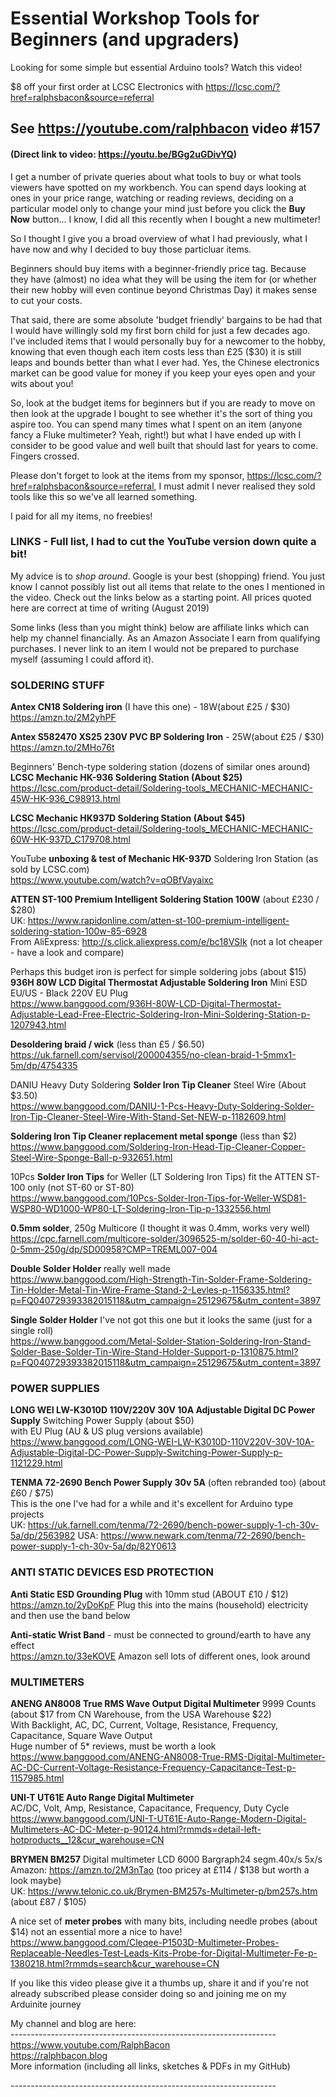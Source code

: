 # Essential Workshop Tools for Beginners (and upgraders)
Looking for some simple but essential Arduino tools? Watch this video!

$8 off your first order at LCSC Electronics with https://lcsc.com/?href=ralphsbacon&source=referral  

## See https://youtube.com/ralphbacon video #157
#### (Direct link to video: https://youtu.be/BGg2uGDivYQ)

I get a number of private queries about what tools to buy or what tools viewers have spotted on my workbench. You can spend days looking at ones in your price range, watching or reading reviews, deciding on a particular model only to change your mind just before you click the **Buy Now** button... I know, I did all this recently when I bought a new multimeter!  

So I thought I give you a broad overview of what I had previously, what I have now and why I decided to buy those particluar items.  

Beginners should buy items with a beginner-friendly price tag. Because they have (almost) no idea what they will be using the item for (or whether their new hobby will even continue beyond Christmas Day) it makes sense to cut your costs.

That said, there are some absolute 'budget friendly' bargains to be had that I would have willingly sold my first born child for just a few decades ago. I've included items that I would personally buy for a newcomer to the hobby, knowing that even though each item costs less than £25 ($30) it is still leaps and bounds better than what I ever had. Yes, the Chinese electronics market can be good value for money if you keep your eyes open and your wits about you!

So, look at the budget items for beginners but if you are ready to move on then look at the upgrade I bought to see whether it's the sort of thing you aspire too. You can spend many times what I spent on an item (anyone fancy a Fluke multimeter? Yeah, right!) but what I have ended up with I consider to be good value and well built that should last for years to come. Fingers crossed.

Please don't forget to look at the items from my sponsor, https://lcsc.com/?href=ralphsbacon&source=referral, I must admit I never realised they sold tools like this so we've all learned something.

I paid for all my items, no freebies!

### LINKS - Full list, I had to cut the YouTube version down quite a bit!
My advice is to *shop around*. Google is your best (shopping) friend. You just know I cannot possibly list out all items that relate to the ones I mentioned in the video. Check out the links below as a starting point. All prices quoted here are correct at time of writing (August 2019)

Some links (less than you might think) below are affiliate links which can help my channel financially. As an Amazon Associate I earn from qualifying purchases. I never link to an item I would not be prepared to purchase myself (assuming I could afford it).

### SOLDERING STUFF
**Antex CN18 Soldering iron** (I have this one) - 18W(about £25 / $30)  
https://amzn.to/2M2yhPF

**Antex S582470 XS25 230V PVC BP Soldering Iron** - 25W(about £25 / $30)  
https://amzn.to/2MHo76t

Beginners' Bench-type soldering station (dozens of similar ones around)  
**LCSC Mechanic HK-936 Soldering Station (About $25)**  
https://lcsc.com/product-detail/Soldering-tools_MECHANIC-MECHANIC-45W-HK-936_C98913.html

**LCSC Mechanic HK937D Soldering Station (About $45)**  
https://lcsc.com/product-detail/Soldering-tools_MECHANIC-MECHANIC-60W-HK-937D_C179708.html

YouTube **unboxing & test of Mechanic HK-937D** Soldering Iron Station (as sold by LCSC.com)  
https://www.youtube.com/watch?v=qOBfVayaixc

**ATTEN ST-100 Premium Intelligent Soldering Station 100W** (about £230 / $280)  
UK: https://www.rapidonline.com/atten-st-100-premium-intelligent-soldering-station-100w-85-6928  
From AliExpress: http://s.click.aliexpress.com/e/bc18VSIk (not a lot cheaper - have a look and compare)

Perhaps this budget iron is perfect for simple soldering jobs (about $15)  
**936H 80W LCD Digital Thermostat Adjustable Soldering Iron** Mini ESD EU/US - Black 220V EU Plug  
https://www.banggood.com/936H-80W-LCD-Digital-Thermostat-Adjustable-Lead-Free-Electric-Soldering-Iron-Mini-Soldering-Station-p-1207943.html

**Desoldering braid / wick** (less than £5 / $6.50)  
https://uk.farnell.com/servisol/200004355/no-clean-braid-1-5mmx1-5m/dp/4754335

DANIU Heavy Duty Soldering **Solder Iron Tip Cleaner** Steel Wire (About $3.50)  
https://www.banggood.com/DANIU-1-Pcs-Heavy-Duty-Soldering-Solder-Iron-Tip-Cleaner-Steel-Wire-With-Stand-Set-NEW-p-1182609.html

**Soldering Iron Tip Cleaner replacement metal sponge** (less than $2)  
https://www.banggood.com/Soldering-Iron-Head-Tip-Cleaner-Copper-Steel-Wire-Sponge-Ball-p-932651.html

10Pcs **Solder Iron Tips** for Weller (LT Soldering Iron Tips) fit the ATTEN ST-100 only (not ST-60 or ST-80)  
https://www.banggood.com/10Pcs-Solder-Iron-Tips-for-Weller-WSD81-WSP80-WD1000-WP80-LT-Soldering-Iron-Tip-p-1332556.html

**0.5mm solder**, 250g Multicore (I thought it was 0.4mm, works very well)  
https://cpc.farnell.com/multicore-solder/3096525-m/solder-60-40-hi-act-0-5mm-250g/dp/SD00958?CMP=TREML007-004  

**Double Solder Holder** really well made  
https://www.banggood.com/High-Strength-Tin-Solder-Frame-Soldering-Tin-Holder-Metal-Tin-Wire-Frame-Stand-2-Levles-p-1156335.html?p=FQ040729393382015118&utm_campaign=25129675&utm_content=3897  

**Single Solder Holder** I've not got this one but it looks the same (just for a single roll)  
https://www.banggood.com/Metal-Solder-Station-Soldering-Iron-Stand-Solder-Base-Solder-Tin-Wire-Stand-Holder-Support-p-1310875.html?p=FQ040729393382015118&utm_campaign=25129675&utm_content=3897  

### POWER SUPPLIES
**LONG WEI LW-K3010D 110V/220V 30V 10A Adjustable Digital DC Power Supply** Switching Power Supply (about $50)  
with EU Plug (AU & US plug versions available)  
https://www.banggood.com/LONG-WEI-LW-K3010D-110V220V-30V-10A-Adjustable-Digital-DC-Power-Supply-Switching-Power-Supply-p-1121229.html

**TENMA 72-2690 Bench Power Supply 30v 5A** (often rebranded too) (about £60 / $75)  
This is the one I've had for a while and it's excellent for Arduino type projects  
UK: https://uk.farnell.com/tenma/72-2690/bench-power-supply-1-ch-30v-5a/dp/2563982
USA: https://www.newark.com/tenma/72-2690/bench-power-supply-1-ch-30v-5a/dp/82Y0613


### ANTI STATIC DEVICES ESD PROTECTION
**Anti Static ESD Grounding Plug** with 10mm stud (ABOUT £10 / $12)  
https://amzn.to/2yDoKpF
Plug this into the mains (household) electricity and then use the band below  

**Anti-static Wrist Band** - must be connected to ground/earth to have any effect  
https://amzn.to/33eKOVE
Amazon sell lots of different ones, look around  

### MULTIMETERS
**ANENG AN8008 True RMS Wave Output Digital Multimeter** 9999 Counts (about $17 from CN Warehouse, from the USA Warehouse $22)  
With Backlight, AC, DC, Current, Voltage, Resistance, Frequency, Capacitance, Square Wave Output  
Huge number of 5* reviews, must be worth a look  
https://www.banggood.com/ANENG-AN8008-True-RMS-Digital-Multimeter-AC-DC-Current-Voltage-Resistance-Frequency-Capacitance-Test-p-1157985.html

**UNI-T UT61E Auto Range Digital Multimeter**  
AC/DC, Volt, Amp, Resistance, Capacitance, Frequency, Duty Cycle  
https://www.banggood.com/UNI-T-UT61E-Auto-Range-Modern-Digital-Multimeters-AC-DC-Meter-p-90124.html?rmmds=detail-left-hotproducts__12&cur_warehouse=CN

**BRYMEN BM257** Digital multimeter LCD 6000 Bargraph24 segm.40x/s 5x/s  
Amazon: https://amzn.to/2M3nTao (too pricey at £114 / $138 but worth a look maybe)  
UK: https://www.telonic.co.uk/Brymen-BM257s-Multimeter-p/bm257s.htm (about £87 / $105)

A nice set of **meter probes** with many bits, including needle probes (about $14) not an essential more a nice to have!  
https://www.banggood.com/Cleqee-P1503D-Multimeter-Probes-Replaceable-Needles-Test-Leads-Kits-Probe-for-Digital-Multimeter-Fe-p-1380218.html?rmmds=search&cur_warehouse=CN

If you like this video please give it a thumbs up, share it and if you're not already subscribed please consider doing so and joining me on my Arduinite journey

My channel and blog are here:  
\------------------------------------------------------------------  
https://www.youtube.com/RalphBacon  
https://ralphbacon.blog  
More information (including all links, sketches & PDFs in my GitHub)

\------------------------------------------------------------------
